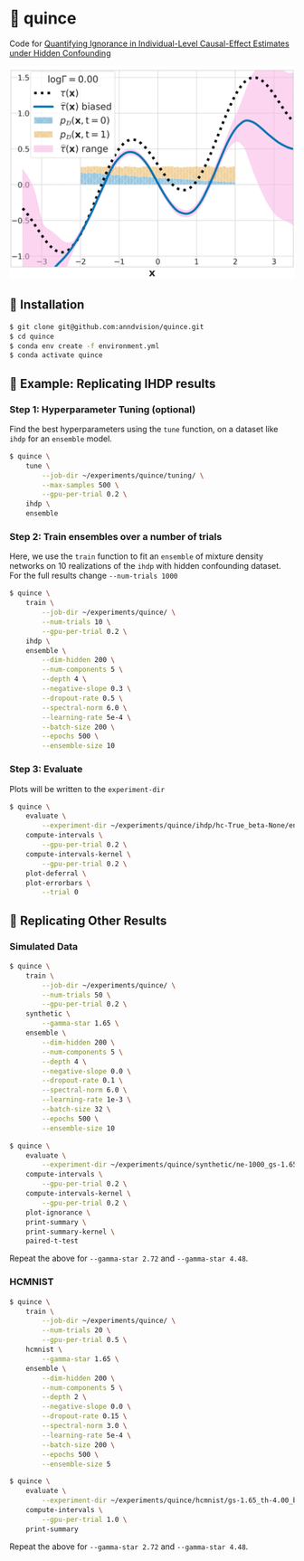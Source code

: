 # :pear: quince 

Code for [Quantifying Ignorance in Individual-Level Causal-Effect Estimates under Hidden Confounding](https://arxiv.org/abs/2103.04850)

![Image of Gamma Sweep](assets/gamma-sweep.gif)

## :pear: Installation

```.bash
$ git clone git@github.com:anndvision/quince.git
$ cd quince
$ conda env create -f environment.yml
$ conda activate quince
```

## :pear: Example: Replicating IHDP results

### Step 1: Hyperparameter Tuning (optional)

Find the best hyperparameters using the `tune` function, on a dataset like `ihdp` for an `ensemble` model.

```.bash
$ quince \
    tune \
        --job-dir ~/experiments/quince/tuning/ \
        --max-samples 500 \
        --gpu-per-trial 0.2 \
    ihdp \
    ensemble
```

### Step 2: Train ensembles over a number of trials

Here, we use the `train` function to fit an `ensemble` of mixture density networks on 10 realizations of the `ihdp` with hidden confounding dataset. For the full results change `--num-trials 1000`

```.bash
$ quince \
    train \
        --job-dir ~/experiments/quince/ \
        --num-trials 10 \
        --gpu-per-trial 0.2 \
    ihdp \
    ensemble \
        --dim-hidden 200 \
        --num-components 5 \
        --depth 4 \
        --negative-slope 0.3 \
        --dropout-rate 0.5 \
        --spectral-norm 6.0 \
        --learning-rate 5e-4 \
        --batch-size 200 \
        --epochs 500 \
        --ensemble-size 10

```

### Step 3: Evaluate

Plots will be written to the `experiment-dir`

```.bash
$ quince \
    evaluate \
        --experiment-dir ~/experiments/quince/ihdp/hc-True_beta-None/ensemble/dh-200_nc-5_dp-4_ns-0.3_dr-0.5_sn-6.0_lr-0.0005_bs-200_ep-500/ \
    compute-intervals \
        --gpu-per-trial 0.2 \
    compute-intervals-kernel \
        --gpu-per-trial 0.2 \
    plot-deferral \
    plot-errorbars \
        --trial 0
```

## :pear: Replicating Other Results

### Simulated Data

```.bash
$ quince \
    train \
        --job-dir ~/experiments/quince/ \
        --num-trials 50 \
        --gpu-per-trial 0.2 \
    synthetic \
        --gamma-star 1.65 \
    ensemble \
        --dim-hidden 200 \
        --num-components 5 \
        --depth 4 \
        --negative-slope 0.0 \
        --dropout-rate 0.1 \
        --spectral-norm 6.0 \
        --learning-rate 1e-3 \
        --batch-size 32 \
        --epochs 500 \
        --ensemble-size 10

```

```.bash
$ quince \
    evaluate \
        --experiment-dir ~/experiments/quince/synthetic/ne-1000_gs-1.65_th-4.00_be-0.75_si-1.00_dl-2.00/ensemble/dh-200_nc-5_dp-4_ns-0.0_dr-0.1_sn-6.0_lr-0.001_bs-32_ep-500/ \
    compute-intervals \
        --gpu-per-trial 0.2 \
    compute-intervals-kernel \
        --gpu-per-trial 0.2 \
    plot-ignorance \
    print-summary \
    print-summary-kernel \
    paired-t-test
```

Repeat the above for `--gamma-star 2.72` and `--gamma-star 4.48`.

### HCMNIST

```.bash
$ quince \
    train \
        --job-dir ~/experiments/quince/ \
        --num-trials 20 \
        --gpu-per-trial 0.5 \
    hcmnist \
        --gamma-star 1.65 \
    ensemble \
        --dim-hidden 200 \
        --num-components 5 \
        --depth 2 \
        --negative-slope 0.0 \
        --dropout-rate 0.15 \
        --spectral-norm 3.0 \
        --learning-rate 5e-4 \
        --batch-size 200 \
        --epochs 500 \
        --ensemble-size 5

```

```.bash
$ quince \
    evaluate \
        --experiment-dir ~/experiments/quince/hcmnist/gs-1.65_th-4.00_be-0.75_si-1.00_dl-2.00/ensemble/dh-200_nc-5_dp-2_ns-0.0_dr-0.15_sn-3.0_lr-0.0005_bs-200_ep-500/ \
    compute-intervals \
        --gpu-per-trial 1.0 \
    print-summary
```

Repeat the above for `--gamma-star 2.72` and `--gamma-star 4.48`.
